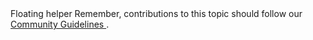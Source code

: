 <FloatingLabel style="filled" id="floating_helper" aria-describedby="floating_helper_text" name="floating_helper" type="text">
        Floating helper
</FloatingLabel>
<Helper pclass="pt-2">
    Remember, contributions to this topic should follow our <a href="/" class="text-primary-600 dark:text-primary-500 hover:underline"> Community Guidelines </a>.
</Helper>